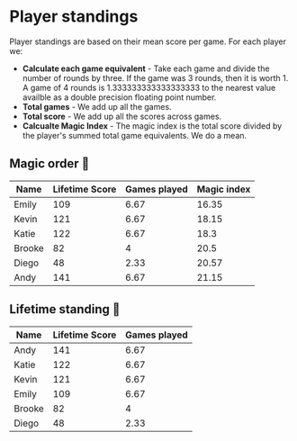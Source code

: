 # Player standings

Player standings are based on their mean score per game. For each player we:

- **Calculate each game equivalent** - Take each game and divide the number of rounds by three. If the game was 3 rounds, then it is worth 1. A game of 4 rounds is 1.333333333333333333 to the nearest value availble as a double precision floating point number.
- **Total games** - We add up all the games.
- **Total score** - We add up all the scores across games.
- **Calcualte Magic Index** - The magic index is the total score divided by the player's summed total game equivalents. We do a mean.

## Magic order 🧙
Name | Lifetime Score | Games played | Magic index
-|-|-|-
Emily | 109 | 6.67 | 16.35
Kevin | 121 | 6.67 | 18.15
Katie | 122 | 6.67 | 18.3
Brooke | 82 | 4 | 20.5
Diego | 48 | 2.33 | 20.57
Andy | 141 | 6.67 | 21.15

## Lifetime standing 🧞
Name | Lifetime Score | Games played 
-|-|-
Andy | 141 | 6.67
Katie | 122 | 6.67
Kevin | 121 | 6.67
Emily | 109 | 6.67
Brooke | 82 | 4
Diego | 48 | 2.33